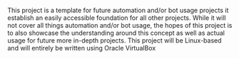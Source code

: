 This project is a template for future automation and/or bot usage projects it establish an easily accessible foundation for all other projects.
While it will not cover all things automation and/or bot usage, the hopes of this project is to also showcase the understanding around this concept as well as actual usage for
future more in-depth projects.
This project will be Linux-based and will entirely be written using Oracle VirtualBox